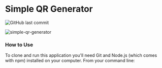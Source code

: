 # Simple QR Generator
![GitHub last commit](https://img.shields.io/github/last-commit/davelopa/simple-qr-generator)

![simple-qr-generator](https://user-images.githubusercontent.com/43545983/196301999-3e53930f-f87c-486c-a2cb-d7d3019d2fe9.png)

### How to Use
To clone and run this application you'll need Git and Node.js (which comes with npm)
installed on your computer.
From your command line:

